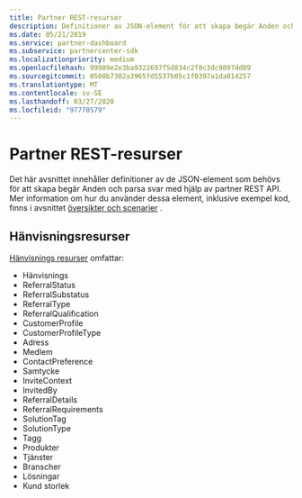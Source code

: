 ```yaml
---
title: Partner REST-resurser
description: Definitioner av JSON-element för att skapa begär Anden och parsa svar via partner REST API.
ms.date: 05/21/2019
ms.service: partner-dashboard
ms.subservice: partnercenter-sdk
ms.localizationpriority: medium
ms.openlocfilehash: 99989e2e3ba9322697f5d834c2f0c3dc9097dd09
ms.sourcegitcommit: 0508b7302a3965fd5537b05c1f0397a1da014257
ms.translationtype: MT
ms.contentlocale: sv-SE
ms.lasthandoff: 03/27/2020
ms.locfileid: "97770579"
---
```

# <a name="partner-rest-resources"></a>Partner REST-resurser

Det här avsnittet innehåller definitioner av de JSON-element som behövs för att skapa begär Anden och parsa svar med hjälp av partner REST API. Mer information om hur du använder dessa element, inklusive exempel kod, finns i avsnittet [översikter och scenarier](index.md) .

## <a name="referral-resources"></a>Hänvisningsresurser
[Hänvisnings resurser](referral-resources.md) omfattar:

* Hänvisnings
* ReferralStatus
* ReferralSubstatus
* ReferralType
* ReferralQualification
* CustomerProfile
* CustomerProfileType
* Adress
* Medlem
* ContactPreference
* Samtycke
* InviteContext
* InvitedBy
* ReferralDetails
* ReferralRequirements
* SolutionTag
* SolutionType
* Tagg
* Produkter
* Tjänster
* Branscher
* Lösningar
* Kund storlek